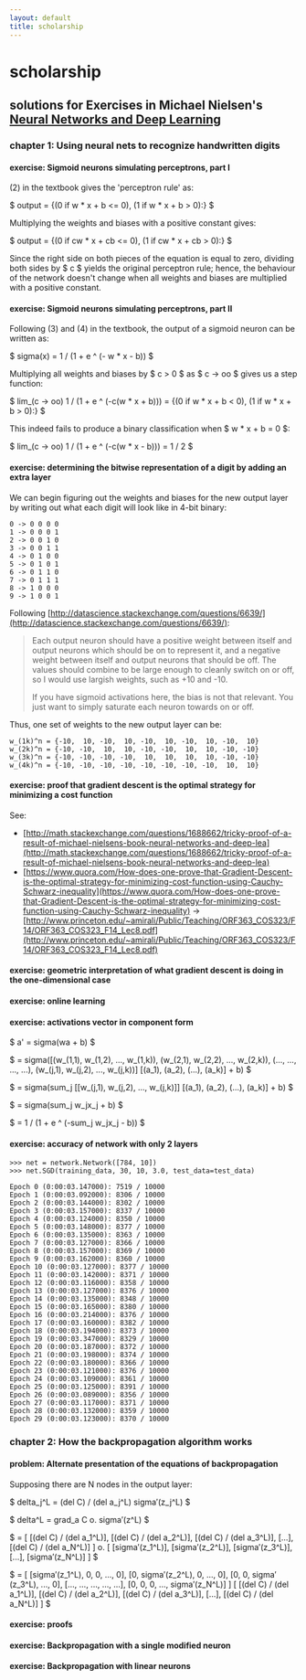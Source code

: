 ```yaml
---
layout: default
title: scholarship
---
```


# scholarship

## solutions for Exercises in Michael Nielsen's [Neural Networks and Deep Learning](http://neuralnetworksanddeeplearning.com/)

### chapter 1: Using neural nets to recognize handwritten digits
      
#### exercise: Sigmoid neurons simulating perceptrons, part I
      
(2) in the textbook gives the 'perceptron rule' as:

$ output = {(0 if w * x + b <= 0), (1 if w * x + b > 0):} $

Multiplying the weights and biases with a positive constant gives:

$ output = {(0 if cw * x + cb <= 0), (1 if cw * x + cb > 0):} $

Since the right side on both pieces of the equation is equal to zero, dividing both sides by $ c $ yields the original perceptron rule; hence, the behaviour of the network doesn't change when all weights and biases are multiplied with a positive constant.

#### exercise: Sigmoid neurons simulating perceptrons, part II 

Following (3) and (4) in the textbook, the output of a sigmoid neuron can be written as:

$ sigma(x) = 1 / (1 + e ^ (- w * x - b)) $

Multiplying all weights and biases by $ c > 0 $ as $ c -> oo $ gives us a step function:

$ lim_(c -> oo) 1 / (1 + e ^ (-c(w * x + b))) = {(0 if w * x + b < 0), (1 if w * x + b > 0):} $

This indeed fails to produce a binary classification when $ w * x + b = 0 $:

$ lim_(c -> oo) 1 / (1 + e ^ (-c(w * x - b))) = 1 / 2 $

#### exercise: determining the bitwise representation of a digit by adding an extra layer

We can begin figuring out the weights and biases for the new output layer by writing out what each digit will look like in 4-bit binary:

    0 -> 0 0 0 0
    1 -> 0 0 0 1
    2 -> 0 0 1 0
    3 -> 0 0 1 1
    4 -> 0 1 0 0
    5 -> 0 1 0 1
    6 -> 0 1 1 0
    7 -> 0 1 1 1
    8 -> 1 0 0 0
    9 -> 1 0 0 1

Following [http://datascience.stackexchange.com/questions/6639/](http://datascience.stackexchange.com/questions/6639/):

> Each output neuron should have a positive weight between itself and output neurons which should be on to represent it, and a negative weight between itself and output neurons that should be off. The values should combine to be large enough to cleanly switch on or off, so I would use largish weights, such as +10 and -10.
>
> If you have sigmoid activations here, the bias is not that relevant. You just want to simply saturate each neuron towards on or off.

Thus, one set of weights to the new output layer can be:

    w_(1k)^n = {-10,  10, -10,  10, -10,  10, -10,  10, -10,  10}
    w_(2k)^n = {-10, -10,  10,  10, -10, -10,  10,  10, -10, -10}
    w_(3k)^n = {-10, -10, -10, -10,  10,  10,  10,  10, -10, -10}
    w_(4k)^n = {-10, -10, -10, -10, -10, -10, -10, -10,  10,  10}
    
    
#### exercise: proof that gradient descent is the optimal strategy for minimizing a cost function

See:

- [http://math.stackexchange.com/questions/1688662/tricky-proof-of-a-result-of-michael-nielsens-book-neural-networks-and-deep-lea](http://math.stackexchange.com/questions/1688662/tricky-proof-of-a-result-of-michael-nielsens-book-neural-networks-and-deep-lea)
- [https://www.quora.com/How-does-one-prove-that-Gradient-Descent-is-the-optimal-strategy-for-minimizing-cost-function-using-Cauchy-Schwarz-inequality](https://www.quora.com/How-does-one-prove-that-Gradient-Descent-is-the-optimal-strategy-for-minimizing-cost-function-using-Cauchy-Schwarz-inequality) -> [http://www.princeton.edu/~amirali/Public/Teaching/ORF363_COS323/F14/ORF363_COS323_F14_Lec8.pdf](http://www.princeton.edu/~amirali/Public/Teaching/ORF363_COS323/F14/ORF363_COS323_F14_Lec8.pdf)

#### exercise: geometric interpretation of what gradient descent is doing in the one-dimensional case

#### exercise: online learning

#### exercise: activations vector in component form

$ a' = sigma(wa + b) $

$ = sigma([(w_(1,1), w_(1,2), ..., w_(1,k)), (w_(2,1), w_(2,2), ..., w_(2,k)), (..., ..., ..., ...), (w_(j,1), w_(j,2), ..., w_(j,k))] [(a_1), (a_2), (...), (a_k)] + b) $

$ = sigma(sum_j [[w_(j,1), w_(j,2), ..., w_(j,k)]] [(a_1), (a_2), (...), (a_k)] + b) $

$ = sigma(sum_j w_jx_j + b) $

$ = 1 / (1 + e ^ (-sum_j w_jx_j - b)) $

#### exercise: accuracy of network with only 2 layers

    >>> net = network.Network([784, 10])
    >>> net.SGD(training_data, 30, 10, 3.0, test_data=test_data)
    
    Epoch 0 (0:00:03.147000): 7519 / 10000
    Epoch 1 (0:00:03.092000): 8306 / 10000
    Epoch 2 (0:00:03.144000): 8302 / 10000
    Epoch 3 (0:00:03.157000): 8337 / 10000
    Epoch 4 (0:00:03.124000): 8350 / 10000
    Epoch 5 (0:00:03.148000): 8377 / 10000
    Epoch 6 (0:00:03.135000): 8363 / 10000
    Epoch 7 (0:00:03.127000): 8366 / 10000
    Epoch 8 (0:00:03.157000): 8369 / 10000
    Epoch 9 (0:00:03.162000): 8360 / 10000
    Epoch 10 (0:00:03.127000): 8377 / 10000
    Epoch 11 (0:00:03.142000): 8371 / 10000
    Epoch 12 (0:00:03.116000): 8358 / 10000
    Epoch 13 (0:00:03.127000): 8376 / 10000
    Epoch 14 (0:00:03.135000): 8348 / 10000
    Epoch 15 (0:00:03.165000): 8380 / 10000
    Epoch 16 (0:00:03.214000): 8376 / 10000
    Epoch 17 (0:00:03.160000): 8382 / 10000
    Epoch 18 (0:00:03.194000): 8373 / 10000
    Epoch 19 (0:00:03.347000): 8329 / 10000
    Epoch 20 (0:00:03.187000): 8372 / 10000
    Epoch 21 (0:00:03.198000): 8374 / 10000
    Epoch 22 (0:00:03.180000): 8366 / 10000
    Epoch 23 (0:00:03.121000): 8376 / 10000
    Epoch 24 (0:00:03.109000): 8361 / 10000
    Epoch 25 (0:00:03.125000): 8391 / 10000
    Epoch 26 (0:00:03.089000): 8356 / 10000
    Epoch 27 (0:00:03.117000): 8371 / 10000
    Epoch 28 (0:00:03.132000): 8359 / 10000
    Epoch 29 (0:00:03.123000): 8370 / 10000

### chapter 2: How the backpropagation algorithm works

#### problem: Alternate presentation of the equations of backpropagation

Supposing there are N nodes in the output layer:

$ delta_j^L = (del C) / (del a_j^L) sigma′(z_j^L) $

$ delta^L = grad_a C o. sigma′(z^L) $

$ = [ [(del C) / (del a_1^L)], [(del C) / (del a_2^L)], [(del C) / (del a_3^L)], [...], [(del C) / (del a_N^L)] ] o. [ [sigma′(z_1^L)], [sigma′(z_2^L)], [sigma′(z_3^L)], [...], [sigma′(z_N^L)] ] $

$ = [ [sigma′(z_1^L), 0, 0, ..., 0], [0, sigma′(z_2^L), 0, ..., 0], [0, 0, sigma′(z_3^L), ..., 0], [..., ..., ..., ..., ...], [0, 0, 0, ..., sigma′(z_N^L)] ] [ [(del C) / (del a_1^L)], [(del C) / (del a_2^L)], [(del C) / (del a_3^L)], [...], [(del C) / (del a_N^L)] ] $

#### exercise: proofs

#### exercise: Backpropagation with a single modified neuron

#### exercise: Backpropagation with linear neurons



<script type="text/x-mathjax-config">
  MathJax.Hub.Config({
    asciimath2jax: {
      delimiters: [ ['$','$'] ]
    },
  });
</script>
<script type="text/javascript" async src="https://cdn.mathjax.org/mathjax/latest/MathJax.js?config=AM_HTMLorMML"></script>
